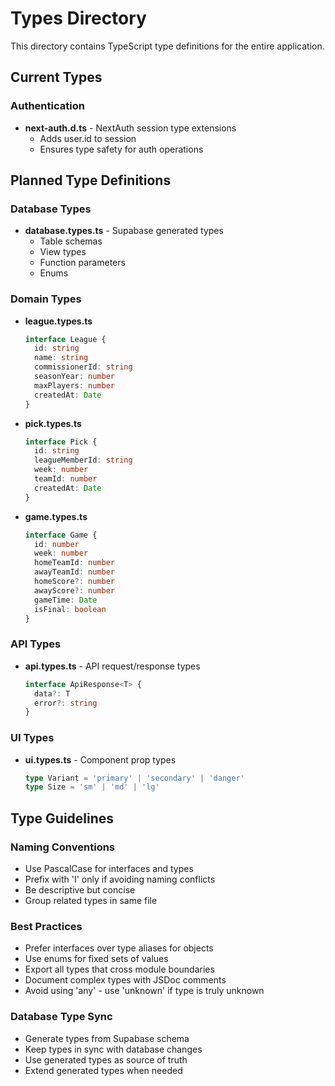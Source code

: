 # Types Directory

This directory contains TypeScript type definitions for the entire application.

## Current Types

### Authentication
- **next-auth.d.ts** - NextAuth session type extensions
  - Adds user.id to session
  - Ensures type safety for auth operations

## Planned Type Definitions

### Database Types
- **database.types.ts** - Supabase generated types
  - Table schemas
  - View types
  - Function parameters
  - Enums

### Domain Types
- **league.types.ts**
  ```typescript
  interface League {
    id: string
    name: string
    commissionerId: string
    seasonYear: number
    maxPlayers: number
    createdAt: Date
  }
  ```

- **pick.types.ts**
  ```typescript
  interface Pick {
    id: string
    leagueMemberId: string
    week: number
    teamId: number
    createdAt: Date
  }
  ```

- **game.types.ts**
  ```typescript
  interface Game {
    id: number
    week: number
    homeTeamId: number
    awayTeamId: number
    homeScore?: number
    awayScore?: number
    gameTime: Date
    isFinal: boolean
  }
  ```

### API Types
- **api.types.ts** - API request/response types
  ```typescript
  interface ApiResponse<T> {
    data?: T
    error?: string
  }
  ```

### UI Types
- **ui.types.ts** - Component prop types
  ```typescript
  type Variant = 'primary' | 'secondary' | 'danger'
  type Size = 'sm' | 'md' | 'lg'
  ```

## Type Guidelines

### Naming Conventions
- Use PascalCase for interfaces and types
- Prefix with 'I' only if avoiding naming conflicts
- Be descriptive but concise
- Group related types in same file

### Best Practices
- Prefer interfaces over type aliases for objects
- Use enums for fixed sets of values
- Export all types that cross module boundaries
- Document complex types with JSDoc comments
- Avoid using 'any' - use 'unknown' if type is truly unknown

### Database Type Sync
- Generate types from Supabase schema
- Keep types in sync with database changes
- Use generated types as source of truth
- Extend generated types when needed